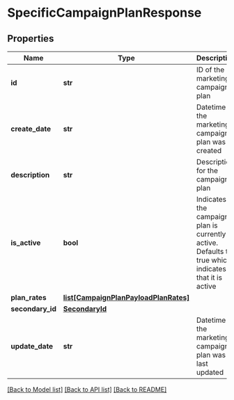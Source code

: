 # SpecificCampaignPlanResponse

## Properties
Name | Type | Description | Notes
------------ | ------------- | ------------- | -------------
**id** | **str** | ID of the marketing campaign plan | [optional] 
**create_date** | **str** | Datetime the marketing campaign plan was created | [optional] 
**description** | **str** | Description for the campaign plan | 
**is_active** | **bool** | Indicates if the campaign plan is currently active. Defaults to true which indicates that it is active | [optional] [default to True]
**plan_rates** | [**list[CampaignPlanPayloadPlanRates]**](CampaignPlanPayloadPlanRates.md) |  | [optional] 
**secondary_id** | [**SecondaryId**](SecondaryId.md) |  | [optional] 
**update_date** | **str** | Datetime the marketing campaign plan was last updated | [optional] 

[[Back to Model list]](../README.md#documentation-for-models) [[Back to API list]](../README.md#documentation-for-api-endpoints) [[Back to README]](../README.md)



